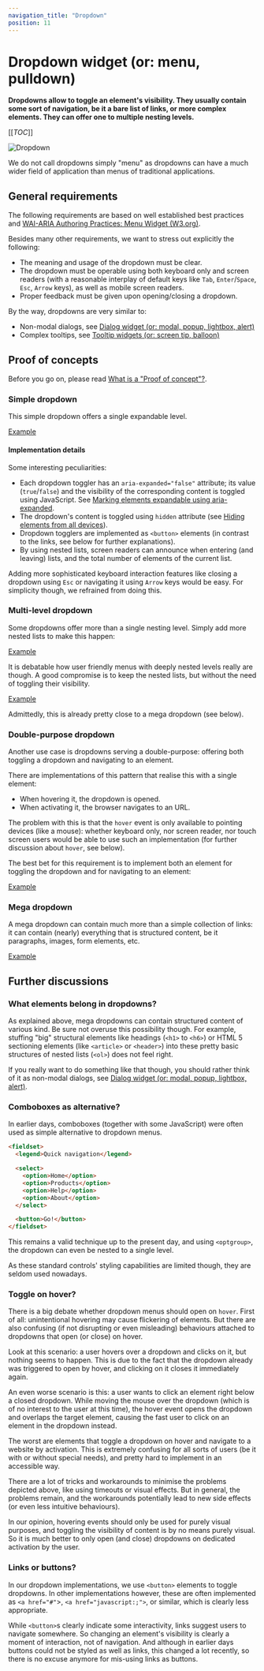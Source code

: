 ```yaml
---
navigation_title: "Dropdown"
position: 11
---
```


# Dropdown widget (or: menu, pulldown)

**Dropdowns allow to toggle an element's visibility. They usually contain some sort of navigation, be it a bare list of links, or more complex elements. They can offer one to multiple nesting levels.**

[[_TOC_]]

![Dropdown](_media/dropdown.png)

We do not call dropdowns simply "menu" as dropdowns can have a much wider field of application than menus of traditional applications.

## General requirements

The following requirements are based on well established best practices and [WAI-ARIA Authoring Practices: Menu Widget (W3.org)](https://www.w3.org/TR/wai-aria-practices/#menu).

Besides many other requirements, we want to stress out explicitly the following:

- The meaning and usage of the dropdown must be clear.
- The dropdown must be operable using both keyboard only and screen readers (with a reasonable interplay of default keys like `Tab`, `Enter`/`Space`, `Esc`, `Arrow` keys), as well as mobile screen readers.
- Proper feedback must be given upon opening/closing a dropdown.

By the way, dropdowns are very similar to:

- Non-modal dialogs, see [Dialog widget (or: modal, popup, lightbox, alert)](/examples/widgets/dialog)
- Complex tooltips, see [Tooltip widgets (or: screen tip, balloon)](/examples/widgets/tooltips)

## Proof of concepts

Before you go on, please read [What is a "Proof of concept"?](/examples/widgets/proof-of-concept).

### Simple dropdown

This simple dropdown offers a single expandable level.

[Example](_examples/simple-dropdown)

#### Implementation details

Some interesting peculiarities:

- Each dropdown toggler has an `aria-expanded="false"` attribute; its value (`true`/`false`) and the visibility of the corresponding content is toggled using JavaScript. See [Marking elements expandable using aria-expanded](/examples/sensible-aria-usage/expanded).
- The dropdown's content is toggled using `hidden` attribute (see [Hiding elements from all devices](/examples/hiding-elements/from-all-devices)).
- Dropdown togglers are implemented as `<button>` elements (in contrast to the links, see below for further explanations).
- By using nested lists, screen readers can announce when entering (and leaving) lists, and the total number of elements of the current list.

Adding more sophisticated keyboard interaction features like closing a dropdown using `Esc` or navigating it using `Arrow` keys would be easy. For simplicity though, we refrained from doing this.

### Multi-level dropdown

Some dropdowns offer more than a single nesting level. Simply add more nested lists to make this happen:

[Example](_examples/multi-level-dropdown)

It is debatable how user friendly menus with deeply nested levels really are though. A good compromise is to keep the nested lists, but without the need of toggling their visibility.

[Example](_examples/multi-level-dropdown-with-sub-levels-always-open)

Admittedly, this is already pretty close to a mega dropdown (see below).

### Double-purpose dropdown

Another use case is dropdowns serving a double-purpose: offering both toggling a dropdown and navigating to an element.

There are implementations of this pattern that realise this with a single element:

- When hovering it, the dropdown is opened.
- When activating it, the browser navigates to an URL.

The problem with this is that the `hover` event is only available to pointing devices (like a mouse): whether keyboard only, nor screen reader, nor touch screen users would be able to use such an implementation (for further discussion about `hover`, see below).

The best bet for this requirement is to implement both an element for toggling the dropdown and for navigating to an element:

[Example](_examples/double-purpose-dropdown)

### Mega dropdown

A mega dropdown can contain much more than a simple collection of links: it can contain (nearly) everything that is structured content, be it paragraphs, images, form elements, etc.

[Example](_examples/mega-dropdown)

## Further discussions

### What elements belong in dropdowns?

As explained above, mega dropdowns can contain structured content of various kind. Be sure not overuse this possibility though. For example, stuffing "big" structural elements like headings (`<h1>` to `<h6>`) or HTML 5 sectioning elements (like `<article>` or `<header>`) into these pretty basic structures of nested lists (`<ol>`) does not feel right.

If you really want to do something like that though, you should rather think of it as non-modal dialogs, see [Dialog widget (or: modal, popup, lightbox, alert)](/examples/widgets/dialog).

### Comboboxes as alternative?

In earlier days, comboboxes (together with some JavaScript) were often used as simple alternative to dropdown menus.

```html
<fieldset>
  <legend>Quick navigation</legend>

  <select>
    <option>Home</option>
    <option>Products</option>
    <option>Help</option>
    <option>About</option>
  </select>

  <button>Go!</button>
</fieldset>
```

This remains a valid technique up to the present day, and using `<optgroup>`, the dropdown can even be nested to a single level.

As these standard controls' styling capabilities are limited though, they are seldom used nowadays.

### Toggle on hover?

There is a big debate whether dropdown menus should open on `hover`. First of all: unintentional hovering may cause flickering of elements. But there are also confusing (if not disrupting or even misleading) behaviours attached to dropdowns that open (or close) on hover.

Look at this scenario: a user hovers over a dropdown and clicks on it, but nothing seems to happen. This is due to the fact that the dropdown already was triggered to open by hover, and clicking on it closes it immediately again.

An even worse scenario is this: a user wants to click an element right below a closed dropdown. While moving the mouse over the dropdown (which is of no interest to the user at this time), the hover event opens the dropdown and overlaps the target element, causing the fast user to click on an element in the dropdown instead.

The worst are elements that toggle a dropdown on hover and navigate to a website by activation. This is extremely confusing for all sorts of users (be it with or without special needs), and pretty hard to implement in an accessible way.

There are a lot of tricks and workarounds to minimise the problems depicted above, like using timeouts or visual effects. But in general, the problems remain, and the workarounds potentially lead to new side effects (or even less intuitive behaviours).

In our opinion, hovering events should only be used for purely visual purposes, and toggling the visibility of content is by no means purely visual. So it is much better to only open (and close) dropdowns on dedicated activation by the user.

### Links or buttons?

In our dropdown implementations, we use `<button>` elements to toggle dropdowns. In other implementations however, these are often implemented as `<a href="#"`>, `<a href="javascript:;">`, or similar, which is clearly less appropriate.

While `<button>`s clearly indicate some interactivity, links suggest users to navigate somewhere. So changing an element's visibility is clearly a moment of interaction, not of navigation. And although in earlier days buttons could not be styled as well as links, this changed a lot recently, so there is no excuse anymore for mis-using links as buttons.

